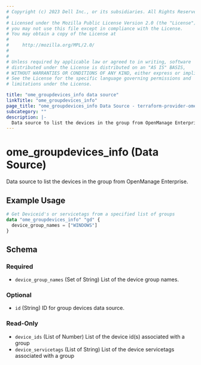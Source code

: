 ```yaml
---
# Copyright (c) 2023 Dell Inc., or its subsidiaries. All Rights Reserved.
# 
# Licensed under the Mozilla Public License Version 2.0 (the "License");
# you may not use this file except in compliance with the License.
# You may obtain a copy of the License at
# 
#     http://mozilla.org/MPL/2.0/
# 
# 
# Unless required by applicable law or agreed to in writing, software
# distributed under the License is distributed on an "AS IS" BASIS,
# WITHOUT WARRANTIES OR CONDITIONS OF ANY KIND, either express or implied.
# See the License for the specific language governing permissions and
# limitations under the License.

title: "ome_groupdevices_info data source"
linkTitle: "ome_groupdevices_info"
page_title: "ome_groupdevices_info Data Source - terraform-provider-ome"
subcategory: ""
description: |-
  Data source to list the devices in the group from OpenManage Enterprise.
---
```


# ome_groupdevices_info (Data Source)

Data source to list the devices in the group from OpenManage Enterprise.

## Example Usage

```terraform
# Get Deviceid's or servicetags from a specified list of groups
data "ome_groupdevices_info" "gd" {
  device_group_names = ["WINDOWS"]
}
```

<!-- schema generated by tfplugindocs -->
## Schema

### Required

- `device_group_names` (Set of String) List of the device group names.

### Optional

- `id` (String) ID for group devices data source.

### Read-Only

- `device_ids` (List of Number) List of the device id(s) associated with a group
- `device_servicetags` (List of String) List of the device servicetags associated with a group
